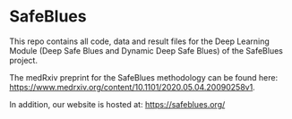 # SafeBlues

This repo contains all code, data and result files for the Deep Learning Module (Deep Safe Blues and Dynamic Deep Safe Blues) of the SafeBlues project.

The medRxiv preprint for the SafeBlues methodology can be found here: https://www.medrxiv.org/content/10.1101/2020.05.04.20090258v1.

In addition, our website is hosted at: https://safeblues.org/
